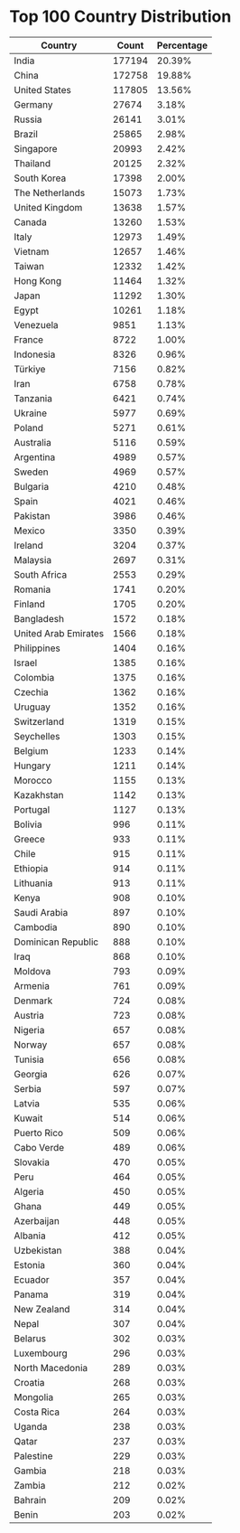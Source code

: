 # Top 100 Country Distribution
| Country | Count | Percentage |
|----|----|----|
| India | 177194 | 20.39% |
| China | 172758 | 19.88% |
| United States | 117805 | 13.56% |
| Germany | 27674 | 3.18% |
| Russia | 26141 | 3.01% |
| Brazil | 25865 | 2.98% |
| Singapore | 20993 | 2.42% |
| Thailand | 20125 | 2.32% |
| South Korea | 17398 | 2.00% |
| The Netherlands | 15073 | 1.73% |
| United Kingdom | 13638 | 1.57% |
| Canada | 13260 | 1.53% |
| Italy | 12973 | 1.49% |
| Vietnam | 12657 | 1.46% |
| Taiwan | 12332 | 1.42% |
| Hong Kong | 11464 | 1.32% |
| Japan | 11292 | 1.30% |
| Egypt | 10261 | 1.18% |
| Venezuela | 9851 | 1.13% |
| France | 8722 | 1.00% |
| Indonesia | 8326 | 0.96% |
| Türkiye | 7156 | 0.82% |
| Iran | 6758 | 0.78% |
| Tanzania | 6421 | 0.74% |
| Ukraine | 5977 | 0.69% |
| Poland | 5271 | 0.61% |
| Australia | 5116 | 0.59% |
| Argentina | 4989 | 0.57% |
| Sweden | 4969 | 0.57% |
| Bulgaria | 4210 | 0.48% |
| Spain | 4021 | 0.46% |
| Pakistan | 3986 | 0.46% |
| Mexico | 3350 | 0.39% |
| Ireland | 3204 | 0.37% |
| Malaysia | 2697 | 0.31% |
| South Africa | 2553 | 0.29% |
| Romania | 1741 | 0.20% |
| Finland | 1705 | 0.20% |
| Bangladesh | 1572 | 0.18% |
| United Arab Emirates | 1566 | 0.18% |
| Philippines | 1404 | 0.16% |
| Israel | 1385 | 0.16% |
| Colombia | 1375 | 0.16% |
| Czechia | 1362 | 0.16% |
| Uruguay | 1352 | 0.16% |
| Switzerland | 1319 | 0.15% |
| Seychelles | 1303 | 0.15% |
| Belgium | 1233 | 0.14% |
| Hungary | 1211 | 0.14% |
| Morocco | 1155 | 0.13% |
| Kazakhstan | 1142 | 0.13% |
| Portugal | 1127 | 0.13% |
| Bolivia | 996 | 0.11% |
| Greece | 933 | 0.11% |
| Chile | 915 | 0.11% |
| Ethiopia | 914 | 0.11% |
| Lithuania | 913 | 0.11% |
| Kenya | 908 | 0.10% |
| Saudi Arabia | 897 | 0.10% |
| Cambodia | 890 | 0.10% |
| Dominican Republic | 888 | 0.10% |
| Iraq | 868 | 0.10% |
| Moldova | 793 | 0.09% |
| Armenia | 761 | 0.09% |
| Denmark | 724 | 0.08% |
| Austria | 723 | 0.08% |
| Nigeria | 657 | 0.08% |
| Norway | 657 | 0.08% |
| Tunisia | 656 | 0.08% |
| Georgia | 626 | 0.07% |
| Serbia | 597 | 0.07% |
| Latvia | 535 | 0.06% |
| Kuwait | 514 | 0.06% |
| Puerto Rico | 509 | 0.06% |
| Cabo Verde | 489 | 0.06% |
| Slovakia | 470 | 0.05% |
| Peru | 464 | 0.05% |
| Algeria | 450 | 0.05% |
| Ghana | 449 | 0.05% |
| Azerbaijan | 448 | 0.05% |
| Albania | 412 | 0.05% |
| Uzbekistan | 388 | 0.04% |
| Estonia | 360 | 0.04% |
| Ecuador | 357 | 0.04% |
| Panama | 319 | 0.04% |
| New Zealand | 314 | 0.04% |
| Nepal | 307 | 0.04% |
| Belarus | 302 | 0.03% |
| Luxembourg | 296 | 0.03% |
| North Macedonia | 289 | 0.03% |
| Croatia | 268 | 0.03% |
| Mongolia | 265 | 0.03% |
| Costa Rica | 264 | 0.03% |
| Uganda | 238 | 0.03% |
| Qatar | 237 | 0.03% |
| Palestine | 229 | 0.03% |
| Gambia | 218 | 0.03% |
| Zambia | 212 | 0.02% |
| Bahrain | 209 | 0.02% |
| Benin | 203 | 0.02% |
